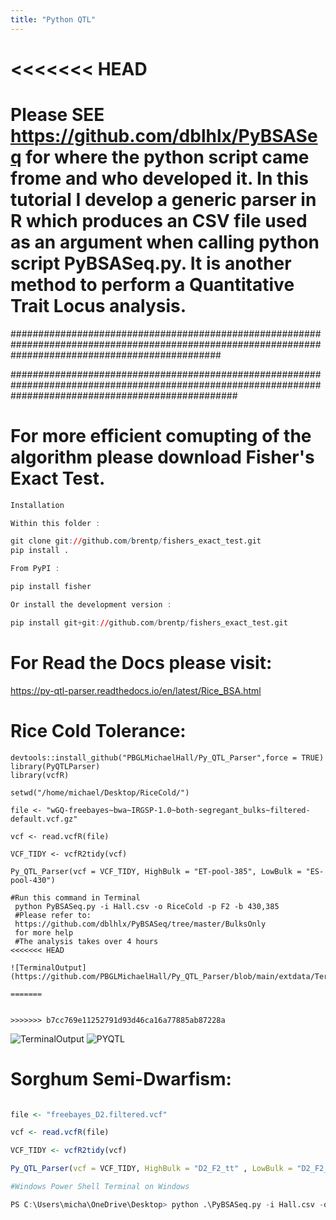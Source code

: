 ```yaml
---
title: "Python QTL"
---
```

<<<<<<< HEAD
=======

# Please SEE https://github.com/dblhlx/PyBSASeq for where the python script came frome and who developed it. In this tutorial I develop a generic parser in R which produces an CSV file used as an argument when calling python script PyBSASeq.py. It is another method to perform a Quantitative Trait Locus analysis. 
######################################################################################################################################################



#########################################################################################################################################################
# For more efficient comupting of the algorithm please download Fisher's Exact Test.

```r
Installation

Within this folder :

git clone git://github.com/brentp/fishers_exact_test.git
pip install .

From PyPI :

pip install fisher

Or install the development version :

pip install git+git://github.com/brentp/fishers_exact_test.git
```


# For Read the Docs please visit:
https://py-qtl-parser.readthedocs.io/en/latest/Rice_BSA.html

# Rice Cold Tolerance:


```{r QTL}
devtools::install_github("PBGLMichaelHall/Py_QTL_Parser",force = TRUE)
library(PyQTLParser)
library(vcfR)

setwd("/home/michael/Desktop/RiceCold/")

file <- "wGQ-freebayes~bwa~IRGSP-1.0~both-segregant_bulks~filtered-default.vcf.gz"

vcf <- read.vcfR(file)

VCF_TIDY <- vcfR2tidy(vcf)

Py_QTL_Parser(vcf = VCF_TIDY, HighBulk = "ET-pool-385", LowBulk = "ES-pool-430")

#Run this command in Terminal
 python PyBSASeq.py -i Hall.csv -o RiceCold -p F2 -b 430,385
 #Please refer to:
 https://github.com/dblhlx/PyBSASeq/tree/master/BulksOnly
 for more help
 #The analysis takes over 4 hours
<<<<<<< HEAD
 
![TerminalOutput](https://github.com/PBGLMichaelHall/Py_QTL_Parser/blob/main/extdata/TerminalOutput.png)
 
=======


>>>>>>> b7cc769e11252791d93d46ca16a77885ab87228a
```
![TerminalOutput](https://user-images.githubusercontent.com/93121277/156781414-34d8517f-10cc-4bf7-bc2a-f09bb1f2b678.png)
![PYQTL](https://user-images.githubusercontent.com/93121277/156782187-5c642bbb-a09a-4b62-84f0-cd44857c2c07.png)

# Sorghum Semi-Dwarfism:
```r

file <- "freebayes_D2.filtered.vcf"

vcf <- read.vcfR(file)

VCF_TIDY <- vcfR2tidy(vcf)

Py_QTL_Parser(vcf = VCF_TIDY, HighBulk = "D2_F2_tt" , LowBulk = "D2_F2_TT")

#Windows Power Shell Terminal on Windows

PS C:\Users\micha\OneDrive\Desktop> python .\PyBSASeq.py -i Hall.csv -o Sorghum -p F2 --smooth TRUE -c 99,5,6,1 -b 45,38 -v .01,.01 -s 5000000,10000 -m 100,3
```




